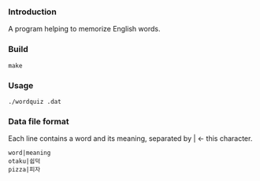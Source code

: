 ### Introduction
A program helping to memorize English words.

### Build
```
make
```

### Usage
```
./wordquiz .dat
```

### Data file format
Each line contains a word and its meaning, separated by | ← this character.
```
word|meaning
otaku|쉽덕
pizza|피자
```